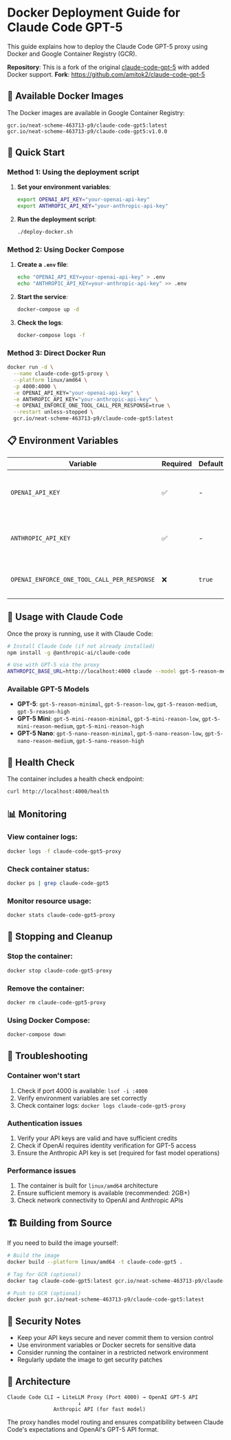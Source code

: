 # Docker Deployment Guide for Claude Code GPT-5

This guide explains how to deploy the Claude Code GPT-5 proxy using Docker and Google Container Registry (GCR).

**Repository**: This is a fork of the original [claude-code-gpt-5](https://github.com/teremterem/claude-code-gpt-5) with added Docker support.
**Fork**: https://github.com/amitok2/claude-code-gpt-5

## 🐳 Available Docker Images

The Docker images are available in Google Container Registry:

```
gcr.io/neat-scheme-463713-p9/claude-code-gpt5:latest
gcr.io/neat-scheme-463713-p9/claude-code-gpt5:v1.0.0
```

## 🚀 Quick Start

### Method 1: Using the deployment script

1. **Set your environment variables**:
   ```bash
   export OPENAI_API_KEY="your-openai-api-key"
   export ANTHROPIC_API_KEY="your-anthropic-api-key"
   ```

2. **Run the deployment script**:
   ```bash
   ./deploy-docker.sh
   ```

### Method 2: Using Docker Compose

1. **Create a `.env` file**:
   ```bash
   echo "OPENAI_API_KEY=your-openai-api-key" > .env
   echo "ANTHROPIC_API_KEY=your-anthropic-api-key" >> .env
   ```

2. **Start the service**:
   ```bash
   docker-compose up -d
   ```

3. **Check the logs**:
   ```bash
   docker-compose logs -f
   ```

### Method 3: Direct Docker Run

```bash
docker run -d \
  --name claude-code-gpt5-proxy \
  --platform linux/amd64 \
  -p 4000:4000 \
  -e OPENAI_API_KEY="your-openai-api-key" \
  -e ANTHROPIC_API_KEY="your-anthropic-api-key" \
  -e OPENAI_ENFORCE_ONE_TOOL_CALL_PER_RESPONSE=true \
  --restart unless-stopped \
  gcr.io/neat-scheme-463713-p9/claude-code-gpt5:latest
```

## 📋 Environment Variables

| Variable | Required | Default | Description |
|----------|----------|---------|-------------|
| `OPENAI_API_KEY` | ✅ | - | Your OpenAI API key for GPT-5 access |
| `ANTHROPIC_API_KEY` | ✅ | - | Your Anthropic API key for Claude models |
| `OPENAI_ENFORCE_ONE_TOOL_CALL_PER_RESPONSE` | ❌ | `true` | Enforces single tool calls per response |

## 🔧 Usage with Claude Code

Once the proxy is running, use it with Claude Code:

```bash
# Install Claude Code (if not already installed)
npm install -g @anthropic-ai/claude-code

# Use with GPT-5 via the proxy
ANTHROPIC_BASE_URL=http://localhost:4000 claude --model gpt-5-reason-medium
```

### Available GPT-5 Models

- **GPT-5**: `gpt-5-reason-minimal`, `gpt-5-reason-low`, `gpt-5-reason-medium`, `gpt-5-reason-high`
- **GPT-5 Mini**: `gpt-5-mini-reason-minimal`, `gpt-5-mini-reason-low`, `gpt-5-mini-reason-medium`, `gpt-5-mini-reason-high`
- **GPT-5 Nano**: `gpt-5-nano-reason-minimal`, `gpt-5-nano-reason-low`, `gpt-5-nano-reason-medium`, `gpt-5-nano-reason-high`

## 🏥 Health Check

The container includes a health check endpoint:

```bash
curl http://localhost:4000/health
```

## 📊 Monitoring

### View container logs:
```bash
docker logs -f claude-code-gpt5-proxy
```

### Check container status:
```bash
docker ps | grep claude-code-gpt5
```

### Monitor resource usage:
```bash
docker stats claude-code-gpt5-proxy
```

## 🛑 Stopping and Cleanup

### Stop the container:
```bash
docker stop claude-code-gpt5-proxy
```

### Remove the container:
```bash
docker rm claude-code-gpt5-proxy
```

### Using Docker Compose:
```bash
docker-compose down
```

## 🔧 Troubleshooting

### Container won't start
1. Check if port 4000 is available: `lsof -i :4000`
2. Verify environment variables are set correctly
3. Check container logs: `docker logs claude-code-gpt5-proxy`

### Authentication issues
1. Verify your API keys are valid and have sufficient credits
2. Check if OpenAI requires identity verification for GPT-5 access
3. Ensure the Anthropic API key is set (required for fast model operations)

### Performance issues
1. The container is built for `linux/amd64` architecture
2. Ensure sufficient memory is available (recommended: 2GB+)
3. Check network connectivity to OpenAI and Anthropic APIs

## 🏗️ Building from Source

If you need to build the image yourself:

```bash
# Build the image
docker build --platform linux/amd64 -t claude-code-gpt5 .

# Tag for GCR (optional)
docker tag claude-code-gpt5:latest gcr.io/neat-scheme-463713-p9/claude-code-gpt5:latest

# Push to GCR (optional)
docker push gcr.io/neat-scheme-463713-p9/claude-code-gpt5:latest
```

## 🔐 Security Notes

- Keep your API keys secure and never commit them to version control
- Use environment variables or Docker secrets for sensitive data
- Consider running the container in a restricted network environment
- Regularly update the image to get security patches

## 📝 Architecture

```
Claude Code CLI → LiteLLM Proxy (Port 4000) → OpenAI GPT-5 API
                       ↓
               Anthropic API (for fast model)
```

The proxy handles model routing and ensures compatibility between Claude Code's expectations and OpenAI's GPT-5 API format.
